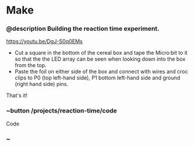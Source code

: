 # Make
### @description Building the reaction time experiment.


https://youtu.be/DgJ-S0q0EMs

* Cut a square in the bottom of the cereal box and tape the Micro:bit to it so that the the LED array can be seen when looking down into the box from the top. 
* Paste the foil on either side of the box and connect with wires and croc clips to P0 (top left-hand side), P1 bottom left-hand side and ground (right hand side) pins.

That's it!

### ~button /projects/reaction-time/code
Code
### ~

